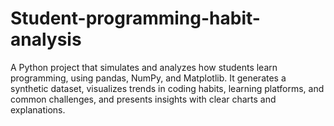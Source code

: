 # Student-programming-habit-analysis
A Python project that simulates and analyzes how students learn programming, using pandas, NumPy, and Matplotlib. It generates a synthetic dataset, visualizes trends in coding habits, learning platforms, and common challenges, and presents insights with clear charts and explanations.
